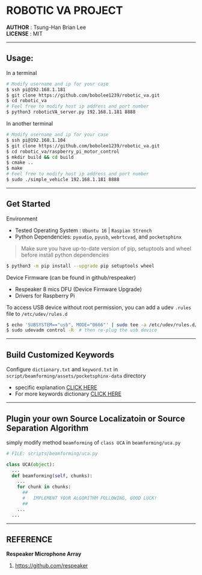 # ROBOTIC VA PROJECT

__AUTHOR__ : Tsung-Han Brian Lee <br />
__LICENSE__ : MIT

---

## Usage:
In a terminal
```bash
# Modify username and ip for your case
$ ssh pi@192.168.1.181
$ git clone https://github.com/bobolee1239/robotic_va.git
$ cd robotic_va
# Feel free to modify host ip address and port number
$ python3 roboticVA_server.py 192.168.1.181 8888
```

In another terminal
```bash
# Modify username and ip for your case
$ ssh pi@192.168.1.104
$ git clone https://github.com/bobolee1239/robotic_va.git
$ cd robotic_va/raspberry_pi_motor_control
$ mkdir build && cd build
$ cmake ..
$ make
# Feel free to modify host ip address and port number
$ sudo ./simple_vehicle 192.168.1.181 8888
```

---

## Get Started

Environment
  * Tested Operating System : `Ubuntu 16` | `Raspian Strench`
  * Python Dependencies: `pyaudio`, `pyusb`, `webrtcvad`, and `pocketsphinx`

>  Make sure you have up-to-date version of pip, setuptools and wheel before install python dependencies

```bash
$ python3 -m pip install --upgrade pip setuptools wheel
```

Device Firmware (can be found in github/respeaker)
  * Respeaker 8 mics DFU (Device Firmware Upgrade)
  * Drivers for Raspberry Pi

To access USB device without root permission, you can add a udev `.rules` file to `/etc/udev/rules.d`
```bash
$ echo 'SUBSYSTEM=="usb", MODE="0666"' | sudo tee -a /etc/udev/rules.d/60-usb.rules
$ sudo udevadm control -R  # then re-plug the usb device
```

---

## Build Customized Keywords

Configure `dictionary.txt` and `keyword.txt` in `script/beamforming/assets/pocketsphinx-data` directory
<ul>
	<li>specific explanation
    <a href="https://github.com/respeaker/get_started_with_respeaker/issues/68">CLICK HERE</a>
  </li>
	<li>For more keywords dictionary
		<a href="https://raw.githubusercontent.com/respeaker/pocketsphinx-data/master/dictionary.txt">CLICK HERE</a>
  </li>
</ul>

---

## Plugin your own Source Localizatoin or Source Separation Algorithm

simply modify method `beamforming` of `class UCA` in `beamforming/uca.py`
```python
# FILE: scripts/beamforming/uca.py

class UCA(object):
  ...
  def beamforming(self, chunks):
    ...
    for chunk in chunks:
      ##
      #   IMPLEMENT YOUR ALGORITHM FOLLOWING, GOOD LUCK!
      ##
    ...
  ...
```

---

## REFERENCE

__Respeaker Microphone Array__
  1. https://github.com/respeaker
